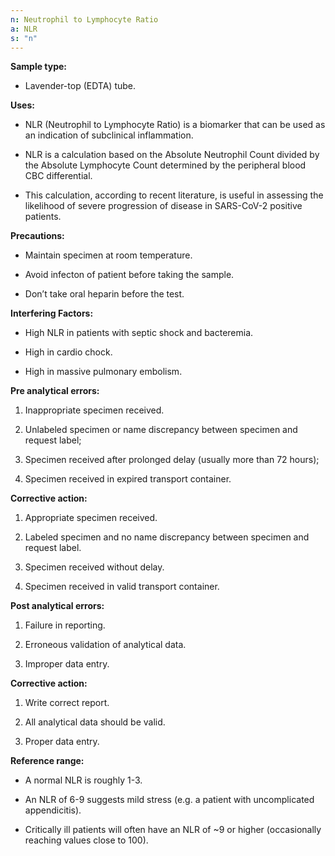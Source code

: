 ```yaml
---
n: Neutrophil to Lymphocyte Ratio
a: NLR
s: "n"
---
```



__Sample type:__

-	Lavender-top (EDTA) tube.

__Uses:__

-	NLR (Neutrophil to Lymphocyte Ratio) is a biomarker that can be used as an indication of subclinical inflammation.

-	NLR is a calculation based on the Absolute Neutrophil Count divided by the Absolute Lymphocyte Count determined by the peripheral blood CBC differential.

-	This calculation, according to recent literature, is useful in assessing the likelihood of severe progression of disease in SARS-CoV-2 positive patients.

__Precautions:__

-	Maintain specimen at room temperature.

-	Avoid infecton of patient before taking the sample.

-	Don’t take oral heparin before the test.

__Interfering Factors:__

-	High NLR in patients with septic shock and bacteremia.

-	High in cardio chock.

-	High in massive pulmonary embolism.

__Pre analytical errors:__

1.	Inappropriate specimen received.

2.	Unlabeled specimen or name discrepancy between specimen and request label;

3.	Specimen received after prolonged delay (usually more than 72 hours); 

4.	Specimen received in expired transport container.

__Corrective action:__

1.	Appropriate specimen received.

2.	Labeled specimen and no name discrepancy between specimen and request label.

3.	Specimen received without delay.

4.	Specimen received in valid transport container.

__Post analytical errors:__

1.	Failure in reporting. 

2.	Erroneous validation of analytical data.

3.	Improper data entry.

__Corrective action:__

1.	Write correct report.

2.	All analytical data should be valid.

3.	Proper data entry.

__Reference range:__

-	A normal NLR is roughly 1-3.

-	An NLR of 6-9 suggests mild stress (e.g. a patient with uncomplicated appendicitis).

-	Critically ill patients will often have an NLR of ~9 or higher (occasionally reaching values close to 100).